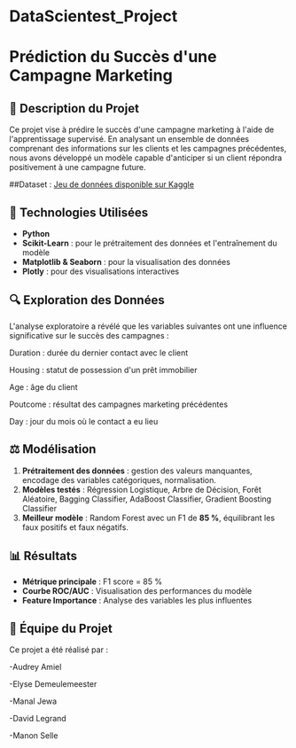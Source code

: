 # DataScientest_Project

# Prédiction du Succès d'une Campagne Marketing

## 📄 Description du Projet

Ce projet vise à prédire le succès d'une campagne marketing à l'aide de l'apprentissage supervisé. En analysant un ensemble de données comprenant des informations sur les clients et les campagnes précédentes, nous avons développé un modèle capable d'anticiper si un client répondra positivement à une campagne future.

##Dataset :
[Jeu de données disponible sur Kaggle](https://www.kaggle.com/datasets/janiobachmann/bank-marketing-dataset)

## 🔧 Technologies Utilisées

- **Python**
- **Scikit-Learn** : pour le prétraitement des données et l'entraînement du modèle
- **Matplotlib & Seaborn** : pour la visualisation des données
- **Plotly** : pour des visualisations interactives

## 🔍 Exploration des Données

L'analyse exploratoire a révélé que les variables suivantes ont une influence significative sur le succès des campagnes :

Duration : durée du dernier contact avec le client

Housing : statut de possession d'un prêt immobilier

Age : âge du client

Poutcome : résultat des campagnes marketing précédentes

Day : jour du mois où le contact a eu lieu

## ⚖️ Modélisation

1. **Prétraitement des données** : gestion des valeurs manquantes, encodage des variables catégoriques, normalisation.
2. **Modèles testés** : Régression Logistique, Arbre de Décision, Forêt Aléatoire, Bagging Classifier, AdaBoost Classifier, Gradient Boosting Classifier
3. **Meilleur modèle** : Random Forest avec un F1 de **85 %**, équilibrant les faux positifs et faux négatifs.

## 📊 Résultats

- **Métrique principale** : F1 score = 85 %
- **Courbe ROC/AUC** : Visualisation des performances du modèle
- **Feature Importance** : Analyse des variables les plus influentes

## 👥 Équipe du Projet
Ce projet a été réalisé par :

-Audrey Amiel

-Elyse Demeulemeester

-Manal Jewa

-David Legrand

-Manon Selle
